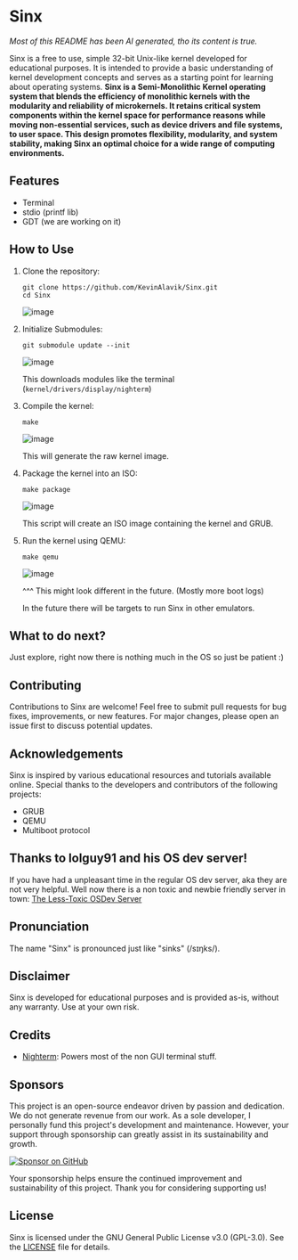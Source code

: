 # Sinx
*Most of this README has been AI generated, tho its content is true.* 

Sinx is a free to use, simple 32-bit Unix-like kernel developed for educational purposes. It is intended to provide a basic understanding of kernel development concepts and serves as a starting point for learning about operating systems. **Sinx is a Semi-Monolithic Kernel operating system that blends the efficiency of monolithic kernels with the modularity and reliability of microkernels. It retains critical system components within the kernel space for performance reasons while moving non-essential services, such as device drivers and file systems, to user space. This design promotes flexibility, modularity, and system stability, making Sinx an optimal choice for a wide range of computing environments.**

## Features
- Terminal
- stdio (printf lib)
- GDT (we are working on it)

## How to Use

1. Clone the repository:

    ```
    git clone https://github.com/KevinAlavik/Sinx.git
    cd Sinx
    ```
    ![image](https://github.com/KevinAlavik/Sinx/assets/95900603/ab55c3b8-68ce-4de7-b222-23bd9ad36306)


2. Initialize Submodules:
   ```
   git submodule update --init
   ```
   ![image](https://github.com/KevinAlavik/Sinx/assets/95900603/9c55e264-d32b-47c0-b869-45fadc1b1ac8)

   
   This downloads modules like the terminal (`kernel/drivers/display/nighterm`)

3. Compile the kernel:

    ```
    make
    ```
    ![image](https://github.com/KevinAlavik/Sinx/assets/95900603/a03d308b-5c89-4430-87d1-996dbb22c13c)


    This will generate the raw kernel image.

4. Package the kernel into an ISO:

    ```
    make package
    ```
    ![image](https://github.com/KevinAlavik/Sinx/assets/95900603/81e2f068-5fed-4fa3-b09d-cad4f3d137ac)


    This script will create an ISO image containing the kernel and GRUB.

5. Run the kernel using QEMU:
   ```
   make qemu
   ```
   ![image](https://github.com/KevinAlavik/Sinx/assets/95900603/15d34449-ed50-46c1-a88a-5c5f39b00463)

   ^^^ This might look different in the future. (Mostly more boot logs)
   
   In the future there will be targets to run Sinx in other emulators.

## What to do next?
Just explore, right now there is nothing much in the OS so just be patient :)

## Contributing

Contributions to Sinx are welcome! Feel free to submit pull requests for bug fixes, improvements, or new features. For major changes, please open an issue first to discuss potential updates.

## Acknowledgements

Sinx is inspired by various educational resources and tutorials available online. Special thanks to the developers and contributors of the following projects:

- GRUB
- QEMU
- Multiboot protocol

## Thanks to lolguy91 and his OS dev server!
If you have had a unpleasant time in the regular OS dev server, aka they are not very helpful. Well now there is a non toxic and newbie friendly server in town: [The Less-Toxic OSDev Server](https://discord.gg/RgPdpDBDTM)

## Pronunciation

The name "Sinx" is pronounced just like "sinks" (/sɪŋks/).

## Disclaimer

Sinx is developed for educational purposes and is provided as-is, without any warranty. Use at your own risk.

## Credits
- [Nighterm](https://github.com/schkwve/nighterm-extended): Powers most of the non GUI terminal stuff.

## Sponsors

This project is an open-source endeavor driven by passion and dedication. We do not generate revenue from our work. As a sole developer, I personally fund this project's development and maintenance. However, your support through sponsorship can greatly assist in its sustainability and growth.

[![Sponsor on GitHub](https://img.shields.io/badge/Sponsor-GitHub-red?logo=github)](https://github.com/sponsors/KevinAlavik)

Your sponsorship helps ensure the continued improvement and sustainability of this project. Thank you for considering supporting us!


## License

Sinx is licensed under the GNU General Public License v3.0 (GPL-3.0). See the [LICENSE](LICENSE) file for details.
